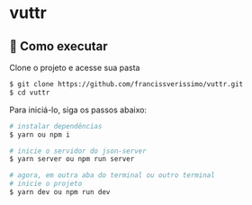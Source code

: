 # vuttr

## 🚀 Como executar

Clone o projeto e acesse sua pasta

```bash
$ git clone https://github.com/francissverissimo/vuttr.git
$ cd vuttr
```

Para iniciá-lo, siga os passos abaixo:

```bash
# instalar dependências
$ yarn ou npm i

# inicie o servidor do json-server
$ yarn server ou npm run server

# agora, em outra aba do terminal ou outro terminal
# inicie o projeto
$ yarn dev ou npm run dev
```
